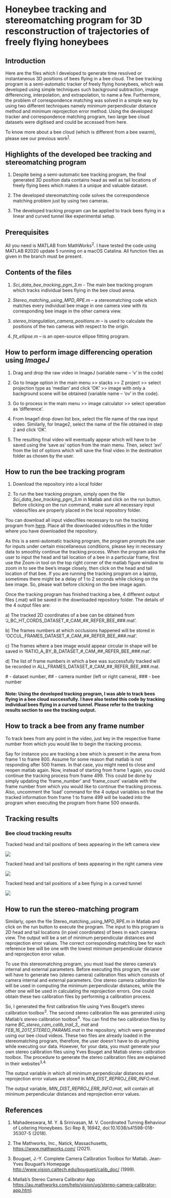 # Honeybee tracking and stereomatching program for 3D resconstruction of trajectories of freely flying honeybees

## Introduction

Here are the files which I developed to generate time resolved or instantaneous 3D positions of bees flying in a bee cloud. The bee tracking program is a semi-automatic tracker of freely flying honeybees, which was developed using simple techniques such background subtraction, image differencing, interpolation, and extrapolation, to name a few. Furthermore, the problem of correspondence matching was solved in a simple way by using two different techniques namely minimum perpendicular distance method and minimum reprojection error method. Using the developed tracker and correspondence matching program, two large bee cloud datasets were digitised and could be accessed from here.

To know more about a bee cloud (which is different from a bee swarm), please see our previous work<sup>[1](https://www.nature.com/articles/s41598-018-35307-5)</sup>.  


## Highlights of the developed bee tracking and stereomatching program

1.	Despite being a semi-automatic bee tracking program, the final generated 3D position data contains head as well as tail locations of freely flying bees which makes it a unique and valuable dataset.

2.	The developed stereomatching code solves the correspondence matching problem just by using two cameras. 

3. The developed tracking program can be applied to track bees flying in a linear and curved tunnel like experimental setup.


## Prerequisites

All you need is MATLAB from MathWorks<sup>2</sup>. I have tested the code using MATLAB R2020 update 5 running on a macOS Catalina. All function files as given in the branch must be present.

## Contents of the files

1)	*Sci_data_bee_tracking_pgm_3.m* - The main bee tracking program which tracks individual bees flying in the bee cloud arena.

2)	*Stereo_matching_using_MPD_RPE.m* – a stereomatching code which matches every individual bee image in one camera view with its corresponding bee image in the other camera view. 

3)	*stereo_triangulation_camera_positions.m* – is used to calculate the positions of the two cameras with respect to the origin.

4)	*fit_ellipse.m* – is an open-source ellipse fitting program.


## How to perform image differencing operation using *ImageJ*

1.	Drag and drop the raw video in ImageJ (variable name – ‘v’ in the code)

2.	Go to Image option in the main menu >> stacks >> Z project >> select projection type as ‘median’ and click ‘OK’ >> image with only a background scene will be obtained (variable name – ‘ov’ in the code).

3.	Go to process in the main menu >> image calculator >> select operation as ‘difference’.

4.	From Image1 drop down list box, select the file name of the raw input video. Similarly, for Image2, select the name of the file obtained in step 2 and click ‘OK’.

5.	The resulting final video will eventually appear which will have to be saved using the ‘save as’ option from the main menu. Then, select ‘avi’ from the list of options which will save the final video in the destination folder as chosen by the user. 


## How to run the bee tracking program

1. Download the repository into a local folder

2. To run the bee tracking program, simply open the file *Sci_data_bee_tracking_pgm_3.m* in Matlab and click on the run button. Before clicking on the run command, make sure all necessary input videos/files are properly placed in the local repository folder. 

You can download all input video/files necessary to run the tracking program from [here](https://figshare.com/articles/media/Multi-Object_Tracking_in_Heterogeneous_environments_MOTHe_for_animal_video_recordings/11980356/3). Place all the downloaded videos/files in the folder where you have downloaded the repository.  

As this is a semi-automatic tracking program, the program prompts the user for inputs under certain miscellaneous conditions, please key in necessary data to smoothly continue the tracking process. When the program asks the user to input the head and tail location of a bee in a particular frame, first use the Zoom-in tool on the top right corner of the matlab figure window to zoom in to see the bee’s image closely, then click on the head and tail location of that bee. If you are running the tracking program on a laptop, sometimes there might be a delay of 1 to 2 seconds while clicking on the bee image. So, please wait before clicking on the bee image again.

Once the tracking program has finished tracking a bee, 4 different output files (.mat) will be saved in the downloaded repository folder. The details of the 4 output files are:

a) The tracked 2D coordinates of a bee can be obtained from ‘J\_BC\_HT\_CORDS\_DATASET\_#\_CAM\_##\_REFER\_BEE\_###.mat’.

b) The frames numbers at which occlusions happened will be stored in
 ‘OCCUL\_FRAMES\_DATASET\_#\_CAM\_##\_REFER\_BEE\_###.mat’.

c) The frames where a bee image would appear circular in shape will be saved in ‘RATIO\_A\_BY\_B\_DATASET\_#\_CAM\_##\_REFER\_BEE\_###.mat’. 

d) The list of frame numbers in which a bee was successfully tracked will be recorded in ALL\_FRAMES\_DATASET\_#\_CAM\_##\_REFER\_BEE\_###.mat.

\# - dataset number, \## - camera number (left or right camera), \### - bee number

#### Note: Using the developed tracking program, I was able to track bees flying in a bee cloud successfully. I have also tested this code by tracking individual bees flying in a curved tunnel. Please refer to the tracking results section to see the tracking output.

## How to track a bee from any frame number

To track bees from any point in the video, just key in the respective frame number from which you would like to begin the tracking process. 

Say for instance you are tracking a bee which is present in the arena from frame 1 to frame 800. Assume for some reason that matlab is not responding after 500 frames. In that case, you might need to close and reopen matlab again. Now, instead of starting from frame 1 again, you could continue the tracking process from frame 499. This could be done by simply updating the ‘frame_number’ and ‘frame_count’ variable with the frame number from which you would like to continue the tracking process. Also, uncomment the ‘load’ command for the 4 output variables so that the tracked information from frame 1 to frame 499 will be loaded into the program when executing the program from frame 500 onwards.


## Tracking results

### Bee cloud tracking results

Tracked head and tail positions of bees appearing in the left camera view

![](GIPHY_CAM_1_1.gif)

Tracked head and tail positions of bees appearing in the right camera view 

![](GIPHY_CAM_2_2.gif)

Tracked head and tail positions of a bee flying in a curved tunnel

![](GIPHY_CAM_5_5.gif)

## How to run the stereo-matching program 

Similarly, open the file Stereo_matching_using_MPD_RPE.m in Matlab and click on the run button to execute the program. The input to this program is 2D head and tail locations (in pixel coordinates) of bees in each camera view. The output will be a set of minimum perpendicular distances and reprojection error values. The correct corresponding matching bee for each reference bee will be one with the lowest minimum perpendicular distance and reprojection error value.

To use this stereomatching program, you must load the stereo camera’s internal and external parameters. Before executing this program, the user will have to generate two (stereo camera) calibration files which consists of camera internal and external parameters. One stereo camera calibration file will be used in computing the minimum perpendicular distances, while the other one will be used in calculating the reprojection errors. One could obtain these two calibration files by performing a calibration process.

So, I generated the first calibration file using Yves Bouget’s stereo calibration toolbox<sup>3</sup>. The second stereo calibration file was generated using Matlab’s stereo calibration toolbox<sup>4</sup>. You can find the two calibration files by name *BC_stereo_cam_calib_trail_3_.mat* and *FEB_16_2017_STEREO_PARAMS.mat* in the repository, which were generated using our bee cloud videos. These two files are already loaded in the stereomatching program, therefore, the user doesn't have to do anything while executing our data. However, for your data, you must generate your own stereo calibration files using Yves Bouget and Matlab stereo calibration toolbox. The procedure to generate the stereo calibration files are explained in their websites<sup>3,4.

The output variable in which all minimum perpendicular distances and reprojection error values are stored in *MIN_DIST_REPROJ_ERR_INFO.mat*.
  
The output variable, *MIN_DIST_REPROJ_ERR_INFO.mat*, will contain all minimum perpendicular distances and reprojection error values.

## References

1. Mahadeeswara, M. Y. & Srinivasan, M. V. Coordinated Turning Behaviour of Loitering Honeybees. Sci Rep 8, 16942, doi:10.1038/s41598-018-35307-5 (2018).
  
2. The Mathworks, Inc., Natick, Massachusetts, <https://www.mathworks.com/> (2021).

3. Bouguet, J.-Y. Complete Camera Calibration Toolbox for Matlab. Jean-Yves Bouguet’s Homepage <http://www.vision.caltech.edu/bouguetj/calib_doc/> (1999).

4. Matlab’s Stereo Camera Calibrator App <https://au.mathworks.com/help/vision/ug/stereo-camera-calibrator-app.html>.




